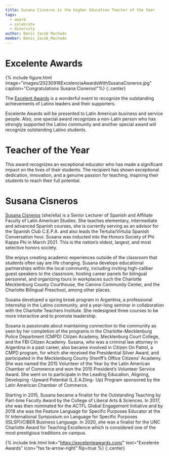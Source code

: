```yaml
---
title: Susana Cisneros is the Higher Education Teacher of the Year
tags:
  - award
  - celebrate
  - diversity
author: Denis Jacob Machado
member: Denis_Jacob_Machado
---
```


# Excelente Awards

{% include figure.html image="images/20230916ExcelenciaAwardsWithSusanaCisneros.jpg" caption="Congratulations Susana Cisneros!"%}
{:.center}

The [Excelent Awards](https://excelenteawards.com/) is a wonderful event to recognize the outstanding achievements of Latino leaders and their supporters.

Excelente Awards will be presented to Latin American business and service people. Also, one special award recognizes a non-Latin person who has strongly supported the Latino community and another special award will recognize outstanding Latino students.

# Teacher of the Year

This award recognizes an exceptional educator who has made a significant impact on the lives of their students. The recipient has shown exceptional dedication, innovation, and a genuine passion for teaching, inspiring their students to reach their full potential.

# Susana Cisneros

[Susana Cisneros](https://languages.charlotte.edu/people/susana-cisneros/) (she/ella) is a Senior Lecturer of Spanish and Affiliate Faculty of Latin American Studies. She teaches elementary, intermediate and advanced Spanish courses, she is currently serving as an advisor for the Spanish Club C.E.P.A. and also leads the Tertulia/Virtulia Spanish Conversation hour. Susana was inducted into the Honors Society of Phi Kappa Phi in March 2021. This is the nation’s oldest, largest, and most selective honors society.

She enjoys creating academic experiences outside of the classroom that students often say are life changing. Susana develops educational partnerships within the local community, including inviting high-caliber guest speakers to the classroom, hosting career panels for bilingual personnel, and organizing tours in workplaces such the Charlotte Mecklenburg County Courthouse, the Camino Community Center, and the Charlotte Bilingual Preschool, among other places.

Susana developed a spring break program in Argentina, a professional internship in the Latino community, and a year-long seminar in collaboration with the Charlotte Teachers Institute. She redesigned three courses to be more interactive and to promote leadership.

Susana is passionate about maintaining connection to the community as seen by her completion of the programs in the Charlotte-Mecklenburg Police Department (CMPD) Citizen Academy, Mecklenburg Court College, and the FBI Citizen Academy. Susana, who was a criminal law attorney in Argentina in a past career, also became involved in Citizen On Patrol, a CMPD program, for which she received the Presidential Silver Award, and participated in the Mecklenburg County Sheriff’s Office Citizens’ Academy. She was named the 2015 Volunteer of the Year by the Latin American Chamber of Commerce and won the 2015 President’s Volunteer Service Award. She went on to participate in the Leading Education, Aligning, Developing -Upward Potential (L.E.A.Ding- Up) Program sponsored by the Latin American Chamber of Commerce.

Starting in 2015, Susana became a finalist for the Outstanding Teaching by Part-time Faculty Award by the College of Liberal Arts & Sciences. In 2017, she was then nominated for the ACTFL Global Engagement Initiative and by 2018 she was the Feature Language for Specific Purposes Educator at the IV International Symposium on Language for Specific Purposes (ISLSP)/CIBER Business Language. In 2020, she was a finalist for the UNC Charlotte Award for Teaching Excellence which is considered one of the most prestigious traditions on campus.

{% include link.html link="https://excelenteawards.com/" text="Excelente Awards" icon="fas fa-arrow-right" flip=true %}
{:.center}
